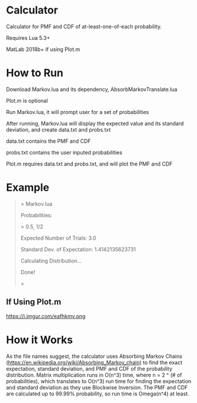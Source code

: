 # Calculator
Calculator for PMF and CDF of at-least-one-of-each probability.

Requires Lua 5.3+

MatLab 2018b+ if using Plot.m


# How to Run
Download Markov.lua and its dependency, AbsorbMarkovTranslate.lua

Plot.m is optional


Run Markov.lua, it will prompt user for a set of probabilities

After running, Markov.lua will display the expected value and its standard deviation, and create data.txt and probs.txt

data.txt contains the PMF and CDF

probs.txt contains the user inputed probabilities


Plot.m requires data.txt and probs.txt, and will plot the PMF and CDF

# Example
> \> Markov.lua
> 
> Probabilities:
> 
> \> 0.5, 1/2
>
> Expected Number of Trials:		3.0
> 
> Standard Dev. of Expectation:	1.4142135623731
>
> Calculating Distribution...
> 
> Done!
> 
> \>

## If Using Plot.m
https://i.imgur.com/eafhkmv.png


# How it Works
As the file names suggest, the calculator uses Absorbing Markov Chains (https://en.wikipedia.org/wiki/Absorbing_Markov_chain) to find the exact expectation, standard deviation, and PMF and CDF of the probability distribution. Matrix multiplication runs in O(n^3) time, where n = 2 ^ (# of probabilities), which translates to O(n^3) run time for finding the expectation and standard deviation as they use Blockwise Inversion. The PMF and CDF are calculated up to 99.99% probability, so run time is Omega(n^4) at least.
